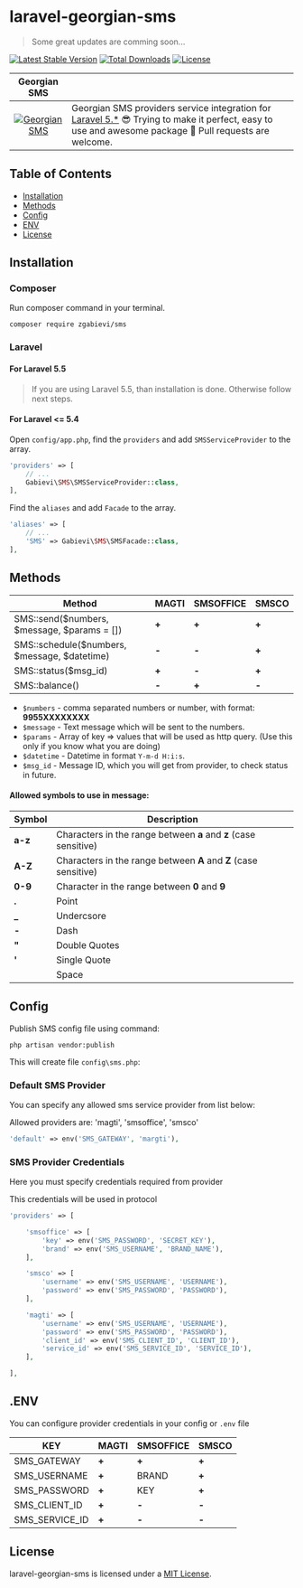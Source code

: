# laravel-georgian-sms

> Some great updates are comming soon...

[![Latest Stable Version](https://poser.pugx.org/zgabievi/sms/version?format=flat-square)](https://packagist.org/packages/zgabievi/sms) [![Total Downloads](https://poser.pugx.org/zgabievi/sms/d/total?format=flat-square)](https://packagist.org/packages/zgabievi/sms) [![License](https://poser.pugx.org/zgabievi/sms/license?format=flat-square)](https://packagist.org/packages/zgabievi/sms)

| Georgian SMS |     |
|:------------:|:----|
| [![Georgian SMS](https://i.imgsafe.org/fbbe4601fc.png)](https://github.com/zgabievi/laravel-georgian-sms) | Georgian SMS providers service integration for [Laravel 5.*](http://laravel.com/) :sunglasses: Trying to make it perfect, easy to use and awesome package :tada: Pull requests are welcome. |

## Table of Contents
- [Installation](#installation)
- [Methods](#methods)
- [Config](#config)
- [ENV](#env)
- [License](#license)

## Installation

### Composer

Run composer command in your terminal.

    composer require zgabievi/sms

### Laravel

#### For Laravel 5.5

> If you are using Laravel 5.5, than installation is done. Otherwise follow next steps.

#### For Laravel <= 5.4
Open `config/app.php`, find the `providers` and add `SMSServiceProvider` to the array.

```php
'providers' => [
    // ...
    Gabievi\SMS\SMSServiceProvider::class,
],
```

Find the `aliases` and add `Facade` to the array. 

```php
'aliases' => [
    // ...
    'SMS' => Gabievi\SMS\SMSFacade::class,
],
```

## Methods

| Method                                                 | MAGTI | SMSOFFICE | SMSCO |
|--------------------------------------------------------|-------|-----------|-------|
| SMS::send($numbers, $message, $params = []) | **+** |   **+**   | **+** |
| SMS::schedule($numbers, $message, $datetime)           | **-** |   **-**   | **+** |
| SMS::status($msg_id)                                   | **+** |   **-**   | **+** |
| SMS::balance()                                         | **-** |   **+**   | **-** |

- `$numbers` - comma separated numbers or number, with format: **9955XXXXXXXX**
- `$message` - Text message which will be sent to the numbers.
- `$params` - Array of key => values that will be used as http query. (Use this only if you know what you are doing)
- `$datetime` - Datetime in format `Y-m-d H:i:s`.
- `$msg_id` - Message ID, which you will get from provider, to check status in future.

#### Allowed symbols to use in message:

| Symbol  | Description                                                      |
|---------|------------------------------------------------------------------|
| **a-z** | Characters in the range between **a** and **z** (case sensitive) |
| **A-Z** | Characters in the range between **A** and **Z** (case sensitive) |
| **0-9** | Character in the range between **0** and **9**                   |
| **.**   | Point                                                            |
| **_**   | Undercsore                                                       |
| **-**   | Dash                                                             |
| **"**   | Double Quotes                                                    |
| **'**   | Single Quote                                                     |
|         | Space                                                            |

## Config

Publish SMS config file using command:

    php artisan vendor:publish

This will create file `config\sms.php`:

### Default SMS Provider

You can specify any allowed sms service provider from list below:

Allowed providers are: 'magti', 'smsoffice', 'smsco'

```php
'default' => env('SMS_GATEWAY', 'margti'),
```

### SMS Provider Credentials

Here you must specify credentials required from provider

This credentials will be used in protocol

```php
'providers' => [

	'smsoffice' => [
		'key' => env('SMS_PASSWORD', 'SECRET_KEY'),
		'brand' => env('SMS_USERNAME', 'BRAND_NAME'),
	],

	'smsco' => [
		'username' => env('SMS_USERNAME', 'USERNAME'),
		'password' => env('SMS_PASSWORD', 'PASSWORD'),
	],

	'magti' => [
		'username' => env('SMS_USERNAME', 'USERNAME'),
		'password' => env('SMS_PASSWORD', 'PASSWORD'),
		'client_id' => env('SMS_CLIENT_ID', 'CLIENT_ID'),
		'service_id' => env('SMS_SERVICE_ID', 'SERVICE_ID'),
	],

],
```

## .ENV
You can configure provider credentials in your config or `.env` file

| KEY            | MAGTI | SMSOFFICE | SMSCO |
|----------------|-------|-----------|-------|
| SMS_GATEWAY    | **+** |   **+**   | **+** |
| SMS_USERNAME   | **+** |   BRAND   | **+** |
| SMS_PASSWORD   | **+** |    KEY    | **+** |
| SMS_CLIENT_ID  | **+** |   **-**   | **-** |
| SMS_SERVICE_ID | **+** |   **-**   | **-** |

## License

laravel-georgian-sms is licensed under a  [MIT License](https://github.com/zgabievi/laravel-georgian-sms/blob/master/LICENSE).
